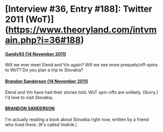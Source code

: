 # [Interview #36, Entry #188]: Twitter 2011 (WoT)](https://www.theoryland.com/intvmain.php?i=36#188)

#### [Gandy93 (14 November 2011)](http://twitter.com/gandy93/status/136150374678663168)

Will we ever meet Elend and Vin again? Will we see more prequels/off-spins to WoT? Do you plan a trip to Slovakia?

#### [Brandon Sanderson (14 November 2011)](http://twitter.com/BrandSanderson/status/136153454300241921)

Elend and Vin have had their stories told. WoT spin-offs are unlikely. (Sorry.) I'd love to visit Slovakia.

#### [BRANDON SANDERSON](http://twitter.com/BrandSanderson/status/136153551486459904)

I'm actually reading a book about Slovakia right now, written by a friend who lived there. (It's called Vodnik.)

